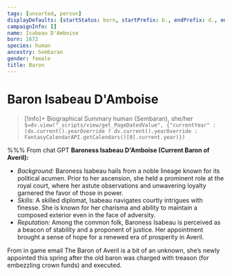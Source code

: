 ```yaml
---
tags: [unsorted, person]
displayDefaults: {startStatus: born, startPrefix: b., endPrefix: d., endStatus: died}
campaignInfo: []
name: Isabeau D'Amboise
born: 1672
species: human
ancestry: Sembaran
gender: female
title: Baron
---
```

# Baron Isabeau D'Amboise
>[!info]+ Biographical Summary
>human (Sembaran), she/her
>`$=dv.view("_scripts/view/get_PageDatedValue", {"currentYear" : (dv.current().yearOverride ? dv.current().yearOverride : FantasyCalendarAPI.getCalendars()[0].current.year)})`

%%%
From chat GPT
**Baroness Isabeau D'Amboise (Current Baron of Averil):**

- _Background:_ Baroness Isabeau hails from a noble lineage known for its political acumen. Prior to her ascension, she held a prominent role at the royal court, where her astute observations and unwavering loyalty garnered the favor of those in power.
- _Skills:_ A skilled diplomat, Isabeau navigates courtly intrigues with finesse. She is known for her charisma and ability to maintain a composed exterior even in the face of adversity.
- _Reputation:_ Among the common folk, Baroness Isabeau is perceived as a beacon of stability and a proponent of justice. Her appointment brought a sense of hope for a renewed era of prosperity in Averil.

From in game email
The Baron of Averil is a bit of an unknown, she’s newly appointed this spring after the old baron was charged with treason (for embezzling crown funds) and executed.